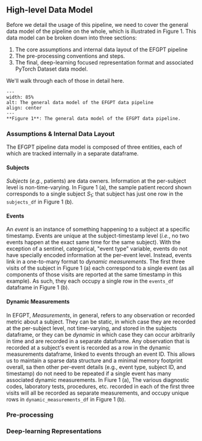 ## High-level Data Model

Before we detail the usage of this pipeline, we need to cover the general data model of the pipeline on the
whole, which is illustrated in Figure 1. This data model can be broken down into three sections:

1. The core assumptions and internal data layout of the EFGPT pipeline
2. The pre-processing conventions and steps.
3. The final, deep-learning focused representation format and associated PyTorch Dataset data model.

We'll walk through each of those in detail here.

```{figure} Data_Overview.svg
---
width: 85%
alt: The general data model of the EFGPT data pipeline
align: center
---
**Figure 1**: The general data model of the EFGPT data pipeline.
```

### Assumptions & Internal Data Layout

The EFGPT pipeline data model is composed of three entities, each of which are tracked internally in a
separate dataframe.

#### Subjects

_Subjects_ (_e.g._, patients) are data owners. Information at the per-subject level is non-time-varying. In
Figure 1 (a), the sample patient record shown corresponds to a single subject $S_1$; that subject has just one
row in the `subjects_df` in Figure 1 (b).

#### Events

An _event_ is an instance of something happening to a subject at a specific timestamp. Events are unique at
the subject-timestamp level (_i.e._, no two events happen at the exact same time for the same subject). With
the exception of a sentinel, categorical, "event type" variable, events do not have specially encoded
information at the per-event level. Instead, events link in a one-to-many format to _dynamic measurements_.
The first three visits of the subject in Figure 1 (a) each correspond to a single event (as all components of
those visits are reported at the same timestamp in this example). As such, they each occupy a single row in
the `events_df` dataframe in Figure 1 (b).

#### Dynamic Measurements

In EFGPT, _Measurements_, in general, refers to any observation or recorded metric about a subject. They can
be static, in which case they are recorded at the per-subject level, not time-varying, and stored in the
subjects dataframe, or they can be _dynamic_ in which case they can occur arbitrarily in time and are recorded
in a separate dataframe. Any observation that is recorded at a subject's event is recorded as a row in the
dynamic measurements dataframe, linked to events through an event ID. This allows us to maintain a sparse data
structure and a minimal memory footprint overall, sa then other per-event details (e.g., event type, subject
ID, and timestamp) do not need to be repeated if a single event has many associated dynamic measurements. In
Fiure 1 (a), The various diagnostic codes, laboratory tests, procedures, etc. recorded in each of the first
three visits will all be recorded as separate measurements, and occupy unique rows in
`dynamic_measurements_df` in Figure 1 (b).

### Pre-processing

### Deep-learning Representations
